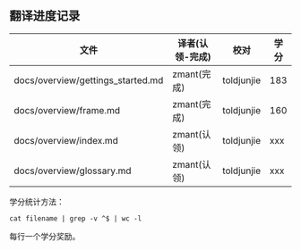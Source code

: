 ## 翻译进度记录


| 文件               |  译者(认领-完成)    |   校对  |  学分 | 
| ----------------- | ----------------- | ---------------   | --------   |
| docs/overview/gettings_started.md         | zmant(完成)  |  toldjunjie  |  183  |
| docs/overview/frame.md         | zmant(完成)  |  toldjunjie  |  160  |
| docs/overview/index.md         | zmant(认领)  |  toldjunjie  |  xxx  |
| docs/overview/glossary.md         | zmant(认领)  |  toldjunjie  |  xxx  |



学分统计方法：

```
cat filename | grep -v ^$ | wc -l
```

每行一个学分奖励。
